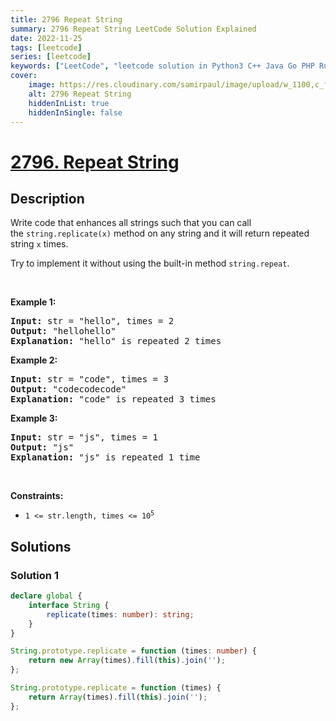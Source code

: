 ```yaml
---
title: 2796 Repeat String
summary: 2796 Repeat String LeetCode Solution Explained
date: 2022-11-25
tags: [leetcode]
series: [leetcode]
keywords: ["LeetCode", "leetcode solution in Python3 C++ Java Go PHP Ruby Swift TypeScript Rust C# JavaScript C", "2796 Repeat String LeetCode Solution Explained in all languages"]
cover:
    image: https://res.cloudinary.com/samirpaul/image/upload/w_1100,c_fit,co_rgb:FFFFFF,l_text:Arial_75_bold:2796 Repeat String - Solution Explained/problem-solving.webp
    alt: 2796 Repeat String
    hiddenInList: true
    hiddenInSingle: false
---
```



# [2796. Repeat String](https://leetcode.com/problems/repeat-string)


## Description

<p>Write code that enhances all strings such that you can call the&nbsp;<code>string.replicate(x)</code>&nbsp;method on any string and it will return repeated string <code>x</code> times.</p>

<p>Try to implement it without using the built-in method <code>string.repeat</code>.</p>

<p>&nbsp;</p>
<p><strong class="example">Example 1:</strong></p>

<pre>
<strong>Input:</strong> str = &quot;hello&quot;, times = 2
<strong>Output:</strong> &quot;hellohello&quot;
<strong>Explanation:</strong> &quot;hello&quot; is repeated 2 times
</pre>

<p><strong class="example">Example 2:</strong></p>

<pre>
<strong>Input:</strong> str = &quot;code&quot;, times = 3
<strong>Output:</strong> &quot;codecodecode&quot;
<strong>Explanation:</strong> &quot;code&quot; is repeated 3 times
</pre>

<p><strong class="example">Example 3:</strong></p>

<pre>
<strong>Input:</strong> str = &quot;js&quot;, times = 1
<strong>Output:</strong> &quot;js&quot;
<strong>Explanation:</strong> &quot;js&quot; is repeated 1 time
</pre>

<p>&nbsp;</p>
<p><strong>Constraints:</strong></p>

<ul>
	<li><code>1 &lt;= str.length,&nbsp;times &lt;=&nbsp;10<sup>5</sup></code></li>
</ul>

## Solutions

### Solution 1

<!-- tabs:start -->

```ts
declare global {
    interface String {
        replicate(times: number): string;
    }
}

String.prototype.replicate = function (times: number) {
    return new Array(times).fill(this).join('');
};
```

```js
String.prototype.replicate = function (times) {
    return Array(times).fill(this).join('');
};
```

<!-- tabs:end -->

<!-- end -->
